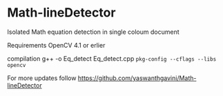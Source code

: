 # Math-lineDetector
Isolated Math equation detection in single coloum document

Requirements 
OpenCV 4.1 or erlier 

compilation 
g++ -o Eq_detect Eq_detect.cpp `pkg-config --cflags --libs opencv`

For more updates follow https://github.com/yaswanthgavini/Math-lineDetector


